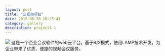 ```yaml
---
layout: post
title: "云视频项目"
date: 2015-08-30 16:25:41
category: gallery
description: project1-1
---
```

![](https://github.com/jingzihub/myspace/tree/gh-pages/images/yunshiping)
这是一个企业会议软件的web云平台。基于B/S模式，使用LAMP技术开发，为企业带来了优质、便捷的视频会议服务。
